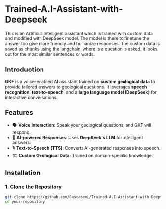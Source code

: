 # Trained-A.I-Assistant-with-Deepseek
This is an Artificial Intelligent assistant which is trained with custom data and modified with DeepSeek model.
The model is there to finetune the answer too give more friendly and humanize responses.
The custom data is saved as chunks using the langchain, where is a question is asked, it looks out for the most similar sentences or words.


## Introduction
**GKF** is a voice-enabled AI assistant trained on **custom geological data** to provide tailored answers to geological questions. It leverages **speech recognition, text-to-speech**, and a **large language model (DeepSeek)** for interactive conversations.

## Features
- 🗣 **Voice Interaction**: Speak your geological questions, and GKF will respond.
- 🤖 **AI-powered Responses**: Uses **DeepSeek's LLM** for intelligent answers.
- 🎙 **Text-to-Speech (TTS)**: Converts AI-generated responses into speech.
- 🏗 **Custom Geological Data**: Trained on domain-specific knowledge.

## Installation
### **1. Clone the Repository**
```sh
git clone https://github.com/Cascasemi/Trained-A.I-Assistant-with-Deepseek.git
cd your-repository

